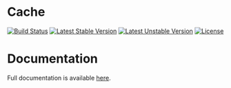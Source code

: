 <h1>Cache</h1>

[![Build Status](https://travis-ci.com/opulencephp/cache.svg)](https://travis-ci.com/opulencephp/cache)
[![Latest Stable Version](https://poser.pugx.org/opulence/cache/v/stable.svg)](https://packagist.org/packages/opulence/cache)
[![Latest Unstable Version](https://poser.pugx.org/opulence/cache/v/unstable.svg)](https://packagist.org/packages/opulence/cache)
[![License](https://poser.pugx.org/opulence/cache/license.svg)](https://packagist.org/packages/opulence/cache)

<h1>Documentation</h1>

Full documentation is available <a href="https://www.opulencephp.com/docs/cache" target="_blank">here</a>.

